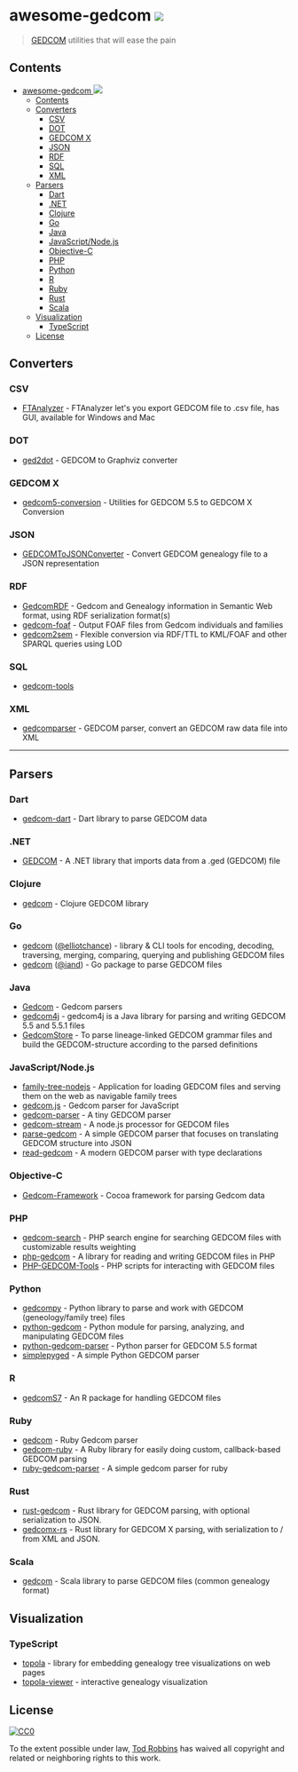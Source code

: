 # awesome-gedcom [![](https://awesome.re/badge-flat2.svg)](https://awesome.re)
> [GEDCOM](https://en.wikipedia.org/wiki/GEDCOM) utilities that will ease the pain

## Contents

- [awesome-gedcom ![](https://awesome.re)](#awesome-gedcom-)
  - [Contents](#contents)
  - [Converters](#converters)
    - [CSV](#csv)
    - [DOT](#dot)
    - [GEDCOM X](#gedcom-x)
    - [JSON](#json)
    - [RDF](#rdf)
    - [SQL](#sql)
    - [XML](#xml)
  - [Parsers](#parsers)
    - [Dart](#dart)
    - [.NET](#net)
    - [Clojure](#clojure)
    - [Go](#go)
    - [Java](#java)
    - [JavaScript/Node.js](#javascriptnodejs)
    - [Objective-C](#objective-c)
    - [PHP](#php)
    - [Python](#python)
    - [R](#r)
    - [Ruby](#ruby)
    - [Rust](#rust)
    - [Scala](#scala)
  - [Visualization](#visualization)
    - [TypeScript](#typescript) 
  - [License](#license)

## Converters

### CSV

* [FTAnalyzer](https://github.com/ShammyLevva/FTAnalyzer) - FTAnalyzer let's you export GEDCOM file to .csv file, has GUI, available for Windows and Mac

### DOT

* [ged2dot](https://github.com/vmiklos/ged2dot) - GEDCOM to Graphviz converter

### GEDCOM X
* [gedcom5-conversion](https://github.com/FamilySearch/gedcom5-conversion) - Utilities for GEDCOM 5.5 to GEDCOM X Conversion

### JSON
* [GEDCOMToJSONConverter](https://github.com/PatKayongo/GEDCOMToJSONConverter) - Convert GEDCOM genealogy file to a JSON representation

### RDF
* [GedcomRDF](https://github.com/BruceWhealton/GedcomRDF) - Gedcom and Genealogy information in Semantic Web format, using RDF serialization format(s)
* [gedcom-foaf](https://github.com/bricas/gedcom-foaf) - Output FOAF files from Gedcom individuals and families
* [gedcom2sem](https://github.com/jo-pol/gedcom2sem) - Flexible conversion via RDF/TTL to KML/FOAF and other SPARQL queries using LOD

### SQL

* [gedcom-tools](https://github.com/ligurio/gedcom-tools)

### XML
* [gedcomparser](https://github.com/alfredxiao/gedcomparser) - GEDCOM parser, convert an GEDCOM raw data file into XML

---

## Parsers

### Dart
* [gedcom-dart](https://github.com/orestesgaolin/gedcom-dart) - Dart library to parse GEDCOM data

### .NET
* [GEDCOM](https://github.com/prm9894/GEDCOM) - A .NET library that imports data from a .ged (GEDCOM) file

### Clojure
* [gedcom](https://github.com/geni/gedcom) - Clojure GEDCOM library

### Go
* [gedcom](https://github.com/elliotchance/gedcom) ([@elliotchance](https://github.com/elliotchance/)) - library & CLI tools for encoding, decoding, traversing, merging, comparing, querying and publishing GEDCOM files
* [gedcom](https://github.com/iand/gedcom) ([@iand](https://github.com/iand/)) - Go package to parse GEDCOM files

### Java
* [Gedcom](https://github.com/FamilySearch/Gedcom) - Gedcom parsers
* [gedcom4j](https://github.com/frizbog/gedcom4j) - gedcom4j is a Java library for parsing and writing GEDCOM 5.5 and 5.5.1 files
* [GedcomStore](https://github.com/thnaeff/GedcomStore) - To parse lineage-linked GEDCOM grammar files and build the GEDCOM-structure according to the parsed definitions

### JavaScript/Node.js
* [family-tree-nodejs](https://github.com/woodbri/family-tree-nodejs) - Application for loading GEDCOM files and serving them on the web as navigable family trees
* [gedcom.js](https://github.com/dcapwell/gedcom.js) - Gedcom parser for JavaScript
* [gedcom-parser](https://github.com/thoughtsunificator/gedcom-parser) - A tiny GEDCOM parser
* [gedcom-stream](https://github.com/connrs/gedcom-stream) - A node.js processor for GEDCOM files
* [parse-gedcom](https://github.com/tmcw/parse-gedcom) - A simple GEDCOM parser that focuses on translating GEDCOM structure into JSON
* [read-gedcom](https://github.com/arbre-app/read-gedcom) - A modern GEDCOM parser with type declarations

### Objective-C
* [Gedcom-Framework](https://github.com/mikkelee/Gedcom-Framework) - Cocoa framework for parsing Gedcom data

### PHP
* [gedcom-search](https://github.com/stuporglue/gedcom-search) - PHP search engine for searching GEDCOM files with customizable results weighting
* [php-gedcom](https://github.com/mrkrstphr/php-gedcom) - A library for reading and writing GEDCOM files in PHP
* [PHP-GEDCOM-Tools](https://github.com/cfinke/PHP-GEDCOM-Tools) - PHP scripts for interacting with GEDCOM files

### Python
* [gedcompy](https://github.com/rory/gedcompy) - Python library to parse and work with GEDCOM (geneology/family tree) files
* [python-gedcom](https://github.com/madprime/python-gedcom) - Python module for parsing, analyzing, and manipulating GEDCOM files
* [python-gedcom-parser](https://github.com/rootsdev/python-gedcom-parser) - Python parser for GEDCOM 5.5 format
* [simplepyged](https://github.com/dijxtra/simplepyged) - A simple Python GEDCOM parser

### R

* [gedcomS7](https://jl5000.github.io/gedcomS7/) - An R package for handling GEDCOM files

### Ruby
* [gedcom](https://github.com/rbur004/gedcom) - Ruby Gedcom parser
* [gedcom-ruby](https://github.com/binary011010/gedcom-ruby) - A Ruby library for easily doing custom, callback-based GEDCOM parsing
* [ruby-gedcom-parser](https://github.com/mikefarmer/ruby-gedcom-parser) - A simple gedcom parser for ruby

### Rust
* [rust-gedcom](https://github.com/pirtleshell/rust-gedcom) - Rust library for GEDCOM parsing, with optional serialization to JSON.
* [gedcomx-rs](https://github.com/ephraimkunz/gedcomx-rs/tree/main/gedcomx) - Rust library for GEDCOM X parsing, with serialization to / from XML and JSON.

### Scala
* [gedcom](https://github.com/davidmoten/gedcom) - Scala library to parse GEDCOM files (common genealogy format)

## Visualization

### TypeScript
* [topola](https://github.com/PeWu/topola) - library for embedding genealogy tree visualizations on web pages
* [topola-viewer](https://github.com/PeWu/topola-viewer) - interactive genealogy visualization

## License

[![CC0](http://mirrors.creativecommons.org/presskit/buttons/88x31/svg/cc-zero.svg)](https://creativecommons.org/publicdomain/zero/1.0/)

To the extent possible under law, [Tod Robbins](https://todrobbins.com) has waived all copyright and related or neighboring rights to this work.
